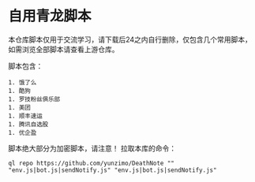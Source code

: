 # 自用青龙脚本

本仓库脚本仅用于交流学习，请下载后24之内自行删除，仅包含几个常用脚本，如需浏览全部脚本请查看上游仓库。

脚本包含：

	1. 饿了么
	1. 酷狗
	1. 罗技粉丝俱乐部
	1. 美团
	1. 顺丰速运
	1. 腾讯自选股
	1. 优企盈

脚本绝大部分为加密脚本，请注意！
拉取本库的命令：
```
ql repo https://github.com/yunzimo/DeathNote "" "env.js|bot.js|sendNotify.js" "env.js|bot.js|sendNotify.js"
```
